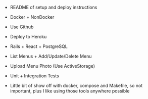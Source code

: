 - README of setup and deploy instructions
-   Docker + NonDocker
- Use Github
- Deploy to Heroku
- Rails + React + PostgreSQL
- List Menus + Add/Update/Delete Menu
- Upload Menu Photo (Use ActiveStorage)
- Unit + Integration Tests

- Little bit of show off with docker, compose and Makefile, so not important, plus I like using those tools anywhere possible
